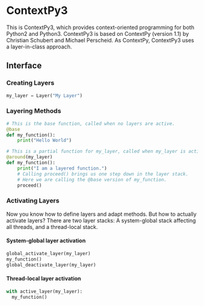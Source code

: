 # ContextPy3

This is ContextPy3, which provides context-oriented programming
for both Python2 and Python3. ContextPy3 is based on ContextPy (version 1.1)
by Christian Schubert and Michael Perscheid. As ContextPy, ContextPy3 uses a
layer-in-class approach.

## Interface

### Creating Layers

```python
my_layer = Layer("My Layer")
```

### Layering Methods

```python
# This is the base function, called when no layers are active.
@base
def my_function():
    print("Hello World")

# This is a partial function for my_layer, called when my_layer is active.
@around(my_layer)
def my_function():
    print("I am a layered function.")
    # Calling proceed() brings us one step down in the layer stack.
    # Here we are calling the @base version of my_function.
    proceed()
```

### Activating Layers

Now you know how to define layers and adapt methods. But how to actually
activate layers? There are two layer stacks: A system-global stack affecting all
threads, and a thread-local stack.

#### System-global layer activation

```python
global_activate_layer(my_layer)
my_function()
global_deactivate_layer(my_layer)
```

#### Thread-local layer activation

```python
with active_layer(my_layer):
  my_function()
```